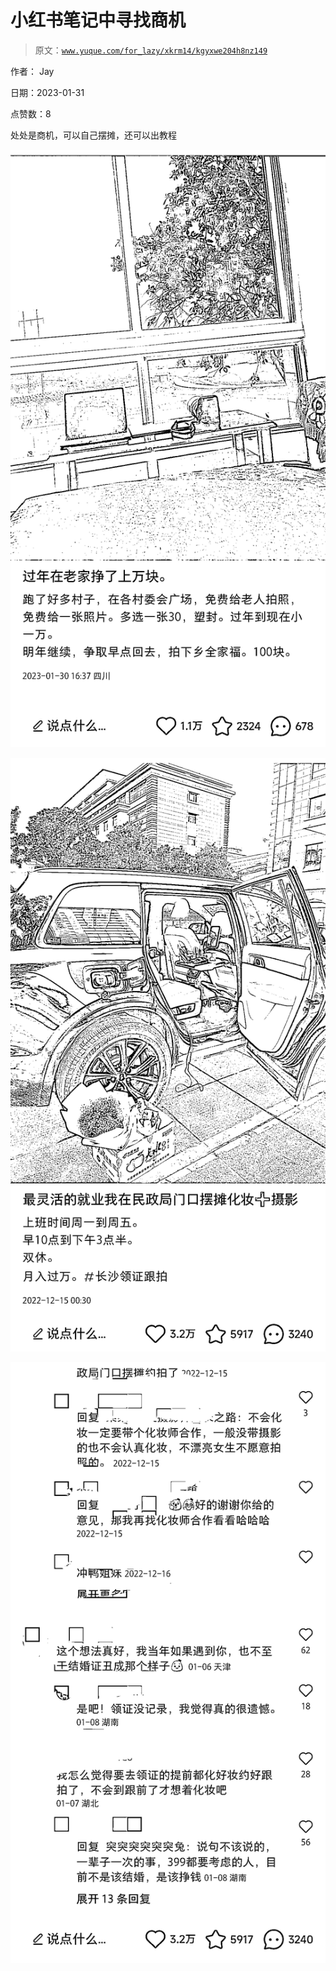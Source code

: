 # 小红书笔记中寻找商机

> 原文：[`www.yuque.com/for_lazy/xkrm14/kgyxwe204h8nz149`](https://www.yuque.com/for_lazy/xkrm14/kgyxwe204h8nz149)

作者： Jay 

日期：2023-01-31 

点赞数：8 

处处是商机，可以自己摆摊，还可以出教程 

![](img/a6a67fa6d11c79092982e00c44ff6cf0.png) 

![](img/6c3337b70134ea5a9346ccaf9a784054.png) 

![](img/84a4be5f75621703c35cfb08706998b7.png) 

